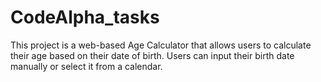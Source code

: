 # CodeAlpha_tasks
This project is a web-based Age Calculator that allows users to calculate their age based on their date of birth. Users can input their birth date manually or select it from a calendar.
